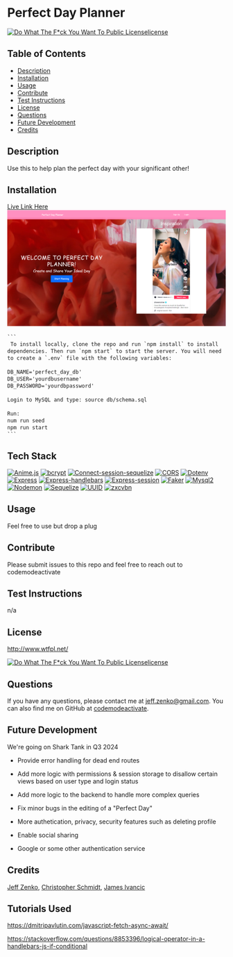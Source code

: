 
  # Perfect Day Planner
  [![Do What The F*ck You Want To Public Licenselicense](https://img.shields.io/badge/License-Do%20What%20The%20F*ck%20You%20Want%20To%20Public%20License-blue)](http://www.wtfpl.net/)
  ## Table of Contents
  * [Description](#Description)
  * [Installation](#Installation)
  * [Usage](#Usage)
  * [Contribute](#Contribute)
  * [Test Instructions](#Test-Instructions)
  * [License](#License)
  * [Questions](#Questions)
  * [Future Development](#Future-Development)
  * [Credits](#Credits)

  ## Description
  Use this to help plan the perfect day with your significant other!
  ## Installation
  [Live Link Here](https://perfect-day.herokuapp.com/)
  ![Screenshot](/public/Assets/img/screenshot.png)

    ```
     To install locally, clone the repo and run `npm install` to install dependencies. Then run `npm start` to start the server. You will need to create a `.env` file with the following variables:

    DB_NAME='perfect_day_db'
    DB_USER='yourdbusername'
    DB_PASSWORD='yourdbpassword'

    Login to MySQL and type: source db/schema.sql

    Run:
    num run seed
    npm run start
    ```
  ## Tech Stack
[![Anime.js](https://img.shields.io/badge/Anime.js-3.2.1-blue)](https://animejs.com/)
[![bcrypt](https://img.shields.io/badge/bcrypt-5.1.0-blue)](https://www.npmjs.com/package/bcrypt)
[![Connect-session-sequelize](https://img.shields.io/badge/Connect--session--sequelize-7.1.7-blue)](https://www.npmjs.com/package/connect-session-sequelize)
[![CORS](https://img.shields.io/badge/CORS-2.8.5-blue)](https://www.npmjs.com/package/cors)
[![Dotenv](https://img.shields.io/badge/Dotenv-16.0.3-blue)](https://www.npmjs.com/package/dotenv)
[![Express](https://img.shields.io/badge/Express-4.18.2-blue)](https://expressjs.com/)
[![Express-handlebars](https://img.shields.io/badge/Express--handlebars-7.0.7-blue)](https://www.npmjs.com/package/express-handlebars)
[![Express-session](https://img.shields.io/badge/Express--session-1.17.3-blue)](https://www.npmjs.com/package/express-session)
[![Faker](https://img.shields.io/badge/Faker-5.5.3-blue)](https://www.npmjs.com/package/faker)
[![Mysql2](https://img.shields.io/badge/Mysql2-3.3.2-blue)](https://www.npmjs.com/package/mysql2)
[![Nodemon](https://img.shields.io/badge/Nodemon-2.0.22-blue)](https://www.npmjs.com/package/nodemon)
[![Sequelize](https://img.shields.io/badge/Sequelize-6.31.1-blue)](https://sequelize.org/)
[![UUID](https://img.shields.io/badge/UUID-9.0.0-blue)](https://www.npmjs.com/package/uuid)
[![zxcvbn](https://img.shields.io/badge/zxcvbn-4.4.2-blue)](https://www.npmjs.com/package/zxcvbn)

  ## Usage
  Feel free to use but drop a plug
  ## Contribute
  Please submit issues to this repo and feel free to reach out to codemodeactivate
  ## Test Instructions
  n/a
  ## License
  http://www.wtfpl.net/

  [![Do What The F*ck You Want To Public Licenselicense](https://img.shields.io/badge/License-Do%20What%20The%20F*ck%20You%20Want%20To%20Public%20License-blue)](http://www.wtfpl.net/)

  ## Questions
  If you have any questions, please contact me at jeff.zenko@gmail.com. You can also find me on GitHub at [codemodeactivate](https://github.com/codemodeactivate).
  ## Future Development
  We're going on Shark Tank in Q3 2024
  - Provide error handling for dead end routes

  - Add more logic with permissions & session storage to disallow certain views based on user type and login status

  - Add more logic to the backend to handle more complex queries

  - Fix minor bugs in the editing of a "Perfect Day"

  - More authetication, privacy, security features such as deleting profile

  - Enable social sharing
  - Google or some other authentication service

  ## Credits
  [Jeff Zenko](https://github.com/codemodeactivate), [Christopher Schmidt](https://github.com/cschmidt216), [James Ivancic](https://github.com/thejamesdouglas)

 ## Tutorials Used
 https://dmitripavlutin.com/javascript-fetch-async-await/

 https://stackoverflow.com/questions/8853396/logical-operator-in-a-handlebars-js-if-conditional
